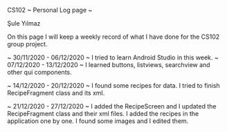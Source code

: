 CS102 ~ Personal Log page ~


Şule Yılmaz 

On this page I will keep a weekly record of what I have done for the CS102 group project.


~ 30/11/2020 - 06/12/2020 ~
I tried to learn Android Studio in this week.
~ 07/12/2020 - 13/12/2020 ~
I learned buttons, listviews, searchview and other qui components.  

~ 14/12/2020 - 20/12/2020 ~
I found some recipes for data. I tried to finish RecipeFragment class and its xml. 

~ 21/12/2020 - 27/12/2020 ~
I added the RecipeScreen and I updated the RecipeFragment class and their xml files. I added the recipes in the application one by one. I found some images and I edited them. 




